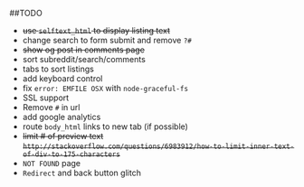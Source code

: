 ##TODO
- ~~use `selftext_html` to display listing text~~
- change search to form submit and remove `?#`
- ~~show og post in comments page~~
- sort subreddit/search/comments
- tabs to sort listings
- add keyboard control
- fix `error: EMFILE OSX` with `node-graceful-fs`
- SSL support
- Remove `#` in url
- add google analytics
- route `body_html` links to new tab (if possible)
- ~~limit # of preview text `http://stackoverflow.com/questions/6983912/how-to-limit-inner-text-of-div-to-175-characters`~~
- `NOT FOUND` page
- `Redirect` and back button glitch

